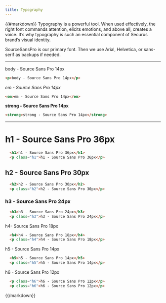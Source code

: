 ```yaml
---
title: Typography
---
```

{{#markdown}}
Typography is a powerful tool. When used effectively, the right font commands attention, elicits emotions, and above all, creates a voice. It’s why typography is such an essential component of Securus brand’s visual identity.


SourceSansPro is our primary font.  Then we use Arial, Helvetica, or sans-serif as backups if needed.

***

<div class="library__example col-md-6">
  <p>body - Source Sans Pro 14px</p>
</div>

```html
<p>body - Source Sans Pro 14px</p>
```
<div class="library__example col-md-6">
  <em>em - Source Sans Pro 14px</em><br>
</div>

```html
<em>em - Source Sans Pro 14px</em>
```

<div class="library__example col-md-6">
  <strong>strong - Source Sans Pro 14px</strong>
</div>

```html
<strong>strong - Source Sans Pro 14px</strong>
```

***

<div class="library__example col-md-6">
  <h1>h1 - Source Sans Pro 36px</h1>
</div>

```html
  <h1>h1 - Source Sans Pro 36px</h1>
  <p class="h1">h1 - Source Sans Pro 36px</p>
```

<div class="library__example col-md-6">
  <h2>h2 - Source Sans Pro 30px</h2>
</div>

```html
  <h2>h2 - Source Sans Pro 30px</h2>
  <p class="h2">h2 - Source Sans Pro 30px</p>
```

<div class="library__example col-md-6">
  <h3>h3 - Source Sans Pro 24px</h3>
</div>

```html
  <h3>h3 - Source Sans Pro 24px</h3>
  <p class="h3">h3 - Source Sans Pro 24px</p>
```
  
<div class="library__example col-md-6">
  <p class="h4">h4- Source Sans Pro 18px</p>
</div>

```html
  <h4>h4 - Source Sans Pro 18px</h4>
  <p class="h4">h4 - Source Sans Pro 18px</p>
```
  
<div class="library__example col-md-6">
  <p class="h5">h5 - Source Sans Pro 14px</p>
</div>

```html
  <h5>h5 - Source Sans Pro 14px</h5>
  <p class="h5">h5 - Source Sans Pro 14px</p>
```

<div class="library__example col-md-6">
  <p class="h6">h6 - Source Sans Pro 12px</p>
</div>

```html
  <p class="h6">h6 - Source Sans Pro 12px</p>
  <p class="h6">h6 - Source Sans Pro 12px</p>
```
{{/markdown}}
  